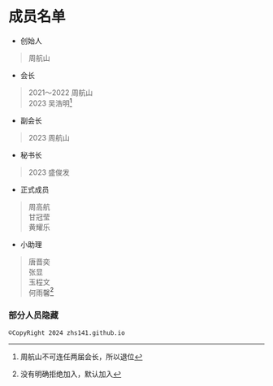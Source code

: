 # 成员名单
- 创始人  
 >周航山  
- 会长  
 >2021～2022 周航山  
 >2023 吴浩明[^1]  
- 副会长  
 >2023 周航山  
- 秘书长  
 >2023 盛俊发  
- 正式成员  
 >周高航  
 >甘冠莹  
 >黄耀乐  
- 小助理  
 >唐晋奕  
 >张显  
 >玉程文  
 >何雨馨[^2]  
   
### 部分人员隐藏  
[^1]: 周航山不可连任两届会长，所以退位
[^2]: 没有明确拒绝加入，默认加入
```
©CopyRight 2024 zhs141.github.io
```